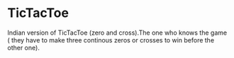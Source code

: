 # TicTacToe
Indian version of TicTacToe (zero and cross).The one who knows the game ( they have to make three continous zeros or crosses to win before the other one). 
